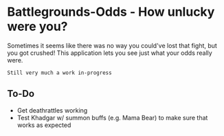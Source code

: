 # Battlegrounds-Odds - How unlucky were you?
Sometimes it seems like there was no way you could've lost that fight, but you got crushed!  This application lets you see just what your odds really were.
```
Still very much a work in-progress
```
## To-Do
* Get deathrattles working
* Test Khadgar w/ summon buffs (e.g. Mama Bear) to make sure that works as expected
